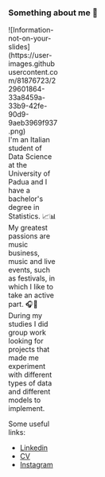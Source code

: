 ### Something about me 🤌
<div style="width:100px ; height:60px">
![Information-not-on-your-slides](https://user-images.githubusercontent.com/81876723/229601864-33a8459a-33b9-42fe-90d9-9aeb3969f937.png)
<div>
I'm an Italian student of Data Science at the University of Padua and I have a bachelor's degree in Statistics. 📈📊 <br />
My greatest passions are music business, music and live events, such as festivals, in which I like to take an active part. 🎧🎵  <br />
During my studies I did group work looking for projects that made me experiment with different types of data and different models to implement.

Some useful links:
- [Linkedin](https://www.linkedin.com/in/flaviagianfrate)
- [CV](https://drive.google.com/file/d/132Td4jGLMGfGwmfFidfdTjd6xCh7nyHF/view?usp=sharing)
- [Instagram](https://www.instagram.com/flaviagianfrate/)

<!--
**flaviagianfr/flaviagianfr** is a ✨ _special_ ✨ repository because its `README.md` (this file) appears on your GitHub profile.

Here are some ideas to get you started:

- 🔭 I’m currently working on ...
- 🌱 I’m currently learning ...
- 👯 I’m looking to collaborate on ...
- 🤔 I’m looking for help with ...
- 💬 Ask me about ...
- 📫 How to reach me: ...
- 😄 Pronouns: ...
- ⚡ Fun fact: ...
-->
